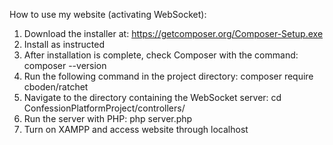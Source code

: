 How to use my website (activating WebSocket):
1. Download the installer at: https://getcomposer.org/Composer-Setup.exe
2. Install as instructed
3. After installation is complete, check Composer with the command: composer --version
4. Run the following command in the project directory: composer require cboden/ratchet
5. Navigate to the directory containing the WebSocket server: cd ConfessionPlatformProject/controllers/
6. Run the server with PHP: php server.php
7. Turn on XAMPP and access website through localhost
